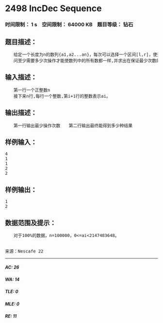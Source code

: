 # 2498 IncDec Sequence   
### 时间限制： 1 s&nbsp;&nbsp;&nbsp;&nbsp;空间限制： 64000 KB&nbsp;&nbsp;&nbsp;&nbsp;题目等级： 钻石  
## 题目描述：  

<pre>
　　给定一个长度为n的数列{a1,a2...an}，每次可以选择一个区间[l,r]，使这个区间内的数都加一或者都减一。  
　　问至少需要多少次操作才能使数列中的所有数都一样,并求出在保证最少次数的前提下,最终得到的数列有多少种。
</pre>
  
  
## 输入描述：  

<pre>
　　第一行一个正整数n   
　　接下来n行,每行一个整数,第i+1行的整数表示ai。
</pre>
  
  
## 输出描述：  

<pre>
　　第一行输出最少操作次数　　第二行输出最终能得到多少种结果
</pre>
  
  
## 样例输入：  

<pre>
4  
1  
1  
2  
2
</pre>
  
  
## 样例输出：  

<pre>
1  
2
</pre>
  
  
## 数据范围及提示：  

<pre>
　　对于100%的数据，n=100000，0<=ai<2147483648。
  

来源：Nescafe 22
</pre>
  
  
***  

##### AC: 26  
##### WA: 14  
##### TLE: 0  
##### MLE: 0  
##### RE: 11  
